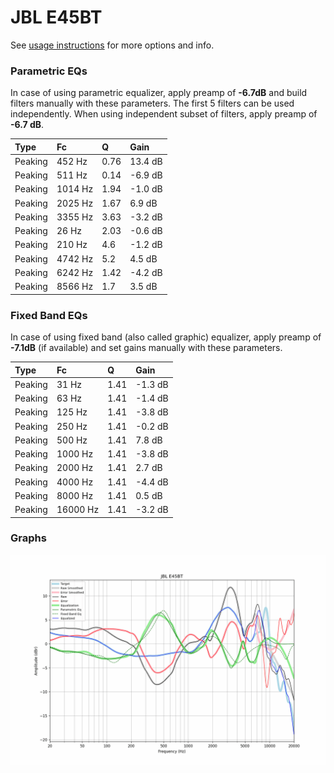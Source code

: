 # JBL E45BT
See [usage instructions](https://github.com/jaakkopasanen/AutoEq#usage) for more options and info.

### Parametric EQs
In case of using parametric equalizer, apply preamp of **-6.7dB** and build filters manually
with these parameters. The first 5 filters can be used independently.
When using independent subset of filters, apply preamp of **-6.7 dB**.

| Type    | Fc      |    Q | Gain    |
|:--------|:--------|:-----|:--------|
| Peaking | 452 Hz  | 0.76 | 13.4 dB |
| Peaking | 511 Hz  | 0.14 | -6.9 dB |
| Peaking | 1014 Hz | 1.94 | -1.0 dB |
| Peaking | 2025 Hz | 1.67 | 6.9 dB  |
| Peaking | 3355 Hz | 3.63 | -3.2 dB |
| Peaking | 26 Hz   | 2.03 | -0.6 dB |
| Peaking | 210 Hz  | 4.6  | -1.2 dB |
| Peaking | 4742 Hz | 5.2  | 4.5 dB  |
| Peaking | 6242 Hz | 1.42 | -4.2 dB |
| Peaking | 8566 Hz | 1.7  | 3.5 dB  |

### Fixed Band EQs
In case of using fixed band (also called graphic) equalizer, apply preamp of **-7.1dB**
(if available) and set gains manually with these parameters.

| Type    | Fc       |    Q | Gain    |
|:--------|:---------|:-----|:--------|
| Peaking | 31 Hz    | 1.41 | -1.3 dB |
| Peaking | 63 Hz    | 1.41 | -1.4 dB |
| Peaking | 125 Hz   | 1.41 | -3.8 dB |
| Peaking | 250 Hz   | 1.41 | -0.2 dB |
| Peaking | 500 Hz   | 1.41 | 7.8 dB  |
| Peaking | 1000 Hz  | 1.41 | -3.8 dB |
| Peaking | 2000 Hz  | 1.41 | 2.7 dB  |
| Peaking | 4000 Hz  | 1.41 | -4.4 dB |
| Peaking | 8000 Hz  | 1.41 | 0.5 dB  |
| Peaking | 16000 Hz | 1.41 | -3.2 dB |

### Graphs
![](./JBL%20E45BT.png)